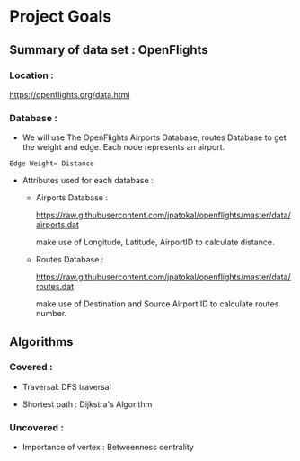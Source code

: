 # Project Goals

## Summary of data set : OpenFlights

### Location :

https://openflights.org/data.html

### Database :

- We will use The OpenFlights Airports Database, routes Database to get the weight and edge. Each node represents an airport. 

```
Edge Weight= Distance
```

- Attributes used for each database :

  - Airports Database : 

    https://raw.githubusercontent.com/jpatokal/openflights/master/data/airports.dat

    make use of Longitude, Latitude, AirportID to calculate distance. 

  - Routes Database : 

    https://raw.githubusercontent.com/jpatokal/openflights/master/data/routes.dat

    make use of Destination and Source Airport ID to calculate routes number. 

    

## Algorithms

### Covered :
- Traversal: DFS traversal

- Shortest path : Dijkstra's Algorithm

### Uncovered :

- Importance of vertex : Betweenness centrality
